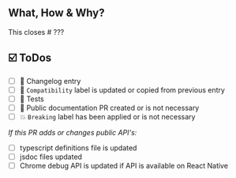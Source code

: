 <!-- Make sure to assign one and only one Type (`T:`) label.
 Select reviewers if ready for review. Our bot will automatically assign you. -->

## What, How & Why?
<!-- Describe the changes and give some hints to guide your reviewers if possible. -->
<!-- E.g. reference to other repos: This closes realm/realm-sync#??? -->

This closes # ???

## ☑️ ToDos
<!-- Add your own todos here -->
* [ ] 📝 Changelog entry
* [ ] 📝 `Compatibility` label is updated or copied from previous entry
* [ ] 🚦 Tests
* [ ] 📝 Public documentation PR created or is not necessary
* [ ] 💥 `Breaking` label has been applied or is not necessary

*If this PR adds or changes public API's:*
* [ ] typescript definitions file is updated
* [ ] jsdoc files updated
* [ ] Chrome debug API is updated if API is available on React Native
